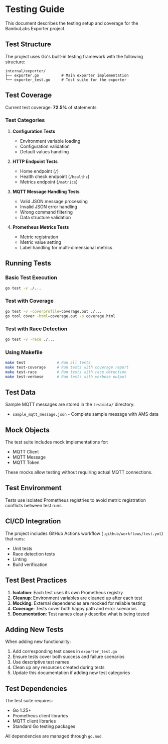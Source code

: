 # Testing Guide

This document describes the testing setup and coverage for the BambuLabs Exporter project.

## Test Structure

The project uses Go's built-in testing framework with the following structure:

```
internal/exporter/
├── exporter.go          # Main exporter implementation
└── exporter_test.go     # Test suite for the exporter
```

## Test Coverage

Current test coverage: **72.5%** of statements

### Test Categories

1. **Configuration Tests**
   - Environment variable loading
   - Configuration validation
   - Default values handling

2. **HTTP Endpoint Tests**
   - Home endpoint (`/`)
   - Health check endpoint (`/healthz`)
   - Metrics endpoint (`/metrics`)

3. **MQTT Message Handling Tests**
   - Valid JSON message processing
   - Invalid JSON error handling
   - Wrong command filtering
   - Data structure validation

4. **Prometheus Metrics Tests**
   - Metric registration
   - Metric value setting
   - Label handling for multi-dimensional metrics

## Running Tests

### Basic Test Execution
```bash
go test -v ./...
```

### Test with Coverage
```bash
go test -v -coverprofile=coverage.out ./...
go tool cover -html=coverage.out -o coverage.html
```

### Test with Race Detection
```bash
go test -v -race ./...
```

### Using Makefile
```bash
make test              # Run all tests
make test-coverage     # Run tests with coverage report
make test-race         # Run tests with race detection
make test-verbose      # Run tests with verbose output
```

## Test Data

Sample MQTT messages are stored in the `testdata/` directory:
- `sample_mqtt_message.json` - Complete sample message with AMS data

## Mock Objects

The test suite includes mock implementations for:
- MQTT Client
- MQTT Message
- MQTT Token

These mocks allow testing without requiring actual MQTT connections.

## Test Environment

Tests use isolated Prometheus registries to avoid metric registration conflicts between test runs.

## CI/CD Integration

The project includes GitHub Actions workflow (`.github/workflows/test.yml`) that runs:
- Unit tests
- Race detection tests
- Linting
- Build verification

## Test Best Practices

1. **Isolation**: Each test uses its own Prometheus registry
2. **Cleanup**: Environment variables are cleaned up after each test
3. **Mocking**: External dependencies are mocked for reliable testing
4. **Coverage**: Tests cover both happy path and error scenarios
5. **Documentation**: Test names clearly describe what is being tested

## Adding New Tests

When adding new functionality:

1. Add corresponding test cases in `exporter_test.go`
2. Ensure tests cover both success and failure scenarios
3. Use descriptive test names
4. Clean up any resources created during tests
5. Update this documentation if adding new test categories

## Test Dependencies

The test suite requires:
- Go 1.25+
- Prometheus client libraries
- MQTT client libraries
- Standard Go testing packages

All dependencies are managed through `go.mod`.